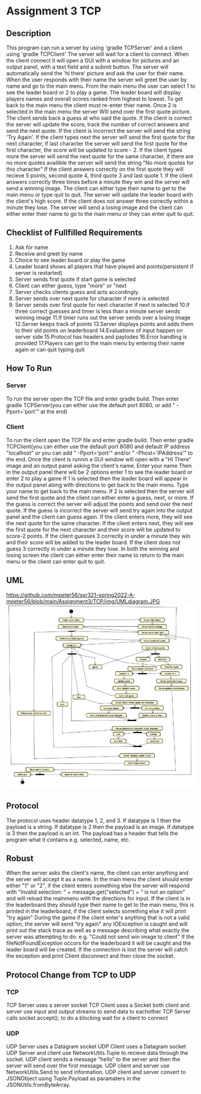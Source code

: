 # Assignment 3 TCP

## Description
This program can run a server by using 'gradle TCPServer' and a client using 'gradle TCPClient'
The server will wait for a client to connect. When the client connect it will open a GUI
with a window for pictures and an output panel, with a text field and a submit button.
The server will automatically send the 'hi there' picture and ask the user for their name.
When the user responds with their name the server will greet the user by name and go to the main menu.
From the main menu the user can select 1 to see the leader board or 2 to play a game.
The leader board will display players names and overall scores ranked from highest to lowest.
To get back to the main menu the client must re-enter thier name.
Once 2 is selected in the main menu the server Will send over the first quote picture.
The client sends back a guess at who said the quote.
If the client is correct the server will update the score, track the number of correct answers and send
the next quote.
If the client is incorrect the server will send the string 'Try Again'.
If the client types next the server will send the first quote for the next character, if last character
the server will send the first quote for the first character, the score will be updated to score - 2.
If the client types more the server will send the next quote for the same character, if there are no
more quotes availible the server will send the string "No more quotes for this character"
If the client answers correctly on the first quote they will recieve 5 points, second quote 4, third 
quote 3 and last quote 1. 
If the client answers correctly three times before a minute they win and the server will send a winning
image.
The client can either type their name to get to the main menu or type quit to quit.
The server will update the leader board with the client's high score.
If the client does not answer three correctly within a minute they lose. The server will send a losing 
image and the client can either enter their name to go to the main menu or they can enter quit to quit.

## Checklist of Fullfilled Requirements

1. Ask for name
2. Receive and greet by name
3. Choice to see leader board or play the game
4. Leader board shows all players that have played and points(persistent if server is restarted)
5. Server sends first quote if start game is selected
6. Client can either guess, type "more" or "next
7. Server checks clients guess and acts accordingly.
8. Server sends over next quote for character if more is selected
9. Server sends over first quote for next character if next is selected
10.If three correct guesses and timer is less than a minute server sends winning image
11.If timer runs out the server sends over a losing image
12.Server keeps track of points
13.Server displays points and adds them to their old points on leaderboard
14.Evaluations of input happen on server side
15.Protocol has headers and paylodes
16.Error handling is provided
17.Players can get to the main menu by entering their name again or can quit typing quit

## How To Run
### Server
To run the server open the TCP file and enter gradle build.
Then enter gradle TCPServer(you can either use the default port 8080, or add " -Pport='port'" at the end)
### Client
To run the client open the TCP file and enter gradle build.
Then enter gradle TCPClient(you can either use the default port 8080 and default IP address "localhost"
or you can add " -Pport='port'" and/or " -Phost='IPAddress'" to the end.
Once the client is runnin a GUI window will open with a "Hi There" image and an output panel asking the 
client's name.
Enter your name
Then in the output panel there will be 2 options enter 1 to see the leader board or enter 2 to play a game
If 1 is selected then the leader board will appear in the output panel along with directions to get back
to the main menu.
Type your name to get back to the main menu.
If 2 is selected then the server will send the first quote and the client can either enter a guess, next,
or more.
If the guess is correct the server will adjust the points and send over the next quote.
If the guess is incorrect the server will send try again into the output panel and the client can guess again.
If the client enters more, they will see the next quote for the same character.
If the client enters next, they will see the first quote for the next character and their score will be 
updated to score-2 points.
If the client guesses 3 correctly in under a minute they win and their score will be added to the leader board.
If the client does not guess 3 correctly in under a minute they lose.
In both the winning and losing screen the client can either enter their name to return to the main menu or
the client can enter quit to quit. 

## UML
https://github.com/mpeter56/ser321-spring2022-A-mpeter56/blob/main/Assignment3/TCP/img/UMLdiagram.JPG
![alt text](img/UMLdiagram.JPG)

## Protocol
The protocol uses header datatype 1, 2, and 3.
If datatype is 1 then the payload is a string. 
If datatype is 2 then the payload is an image.
If datatype is 3 then the payload is an int.
The payload has a header that tells the program what it contains e.g. selected, name, etc.

## Robust

When the server asks the client's name, the client can enter anything and the server will accept it as a name.
In the main menu the client should enter either "1" or "2", if the client enters something else the server will
respond with "Invalid selection: " + message.get("selected") + " is not an option" and will reload the mainmenu
with the directions for input.
If the client is in the leaderboard they should type their name to get to the main menu, this is printed in the
leaderboard, if the client selects something else it will print "try again"
During the game if the client enter's anything that is not a valid option, the server will send "try again"
any IOException is caught and will print out the stack trace as well as a message describing what exactly the 
server was attempting to do: e.g. "Could not send win image to client"
If the fileNotFoundException occors for the leaderboard it will be caught and the leader board will be created.
If the connection is lost the server will catch the exception and print Client disconnect and then close the socket.

## Protocol Change from TCP to UDP

### TCP
TCP Server uses a server socket
TCP Client uses a Socket
both client and server use input and output streams to send data to eachother
TCP Server calls socket.accept(); to do a blocking wait for a client to connect

### UDP
UDP Server uses a Datagram socket
UDP Client uses a Datagram socket
UDP Server and client use NetworkUtils.Tuple to recieve data through the socket.
UDP client sends a message "hello" to the server and then the server will send over the first message.
UDP client and server use NetworkUtils.Send to send information.
UDP client and server convert to JSONObject using Tuple.Payload as paramaters in the JSONUtils.fromByteArray.
